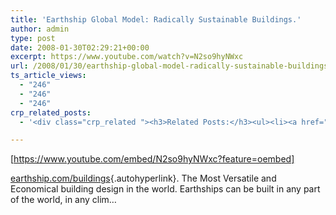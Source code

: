 ```yaml
---
title: 'Earthship Global Model: Radically Sustainable Buildings.'
author: admin
type: post
date: 2008-01-30T02:29:21+00:00
excerpt: https://www.youtube.com/watch?v=N2so9hyNWxc
url: /2008/01/30/earthship-global-model-radically-sustainable-buildings/
ts_article_views:
  - "246"
  - "246"
  - "246"
crp_related_posts:
  - '<div class="crp_related "><h3>Related Posts:</h3><ul><li><a href="https://scdhub.org/2017/12/25/wastewater-treatment-and-biosolids-management/"    ><img src="https://scdhub.org/wp-content/uploads/2017/12/wastewater-treatment-and-biosoli-150x150.jpg" alt="Wastewater treatment and Biosolids management" title="Wastewater treatment and Biosolids management" width="150" height="150" class="crp_thumb crp_featured" /><span class="crp_title">Wastewater treatment and Biosolids management</span></a></li><li><a href="https://scdhub.org/2017/12/29/walking-in-sabinas-shoes-world-vision/"    ><img src="https://scdhub.org/wp-content/uploads/2017/12/walking-in-sabinas-shoes-world-v-150x150.jpg" alt="Walking in Sabinas Shoes &#8211; World Vision" title="Walking in Sabinas Shoes &#8211; World Vision" width="150" height="150" class="crp_thumb crp_featured" /><span class="crp_title">Walking in Sabinas Shoes &#8211; World Vision</span></a></li><li><a href="https://scdhub.org/2018/01/06/household-and-neighborhood-sanitation-infrastructures-excreta-wastewater-disposal-in-developing-countries/"    ><img src="https://scdhub.org/wp-content/plugins/contextual-related-posts/default.png" alt="Household and neighborhood Sanitation Infrastructures: Excreta, wastewater disposal in developing countries" title="Household and neighborhood Sanitation Infrastructures: Excreta, wastewater disposal in developing countries" width="150" height="150" class="crp_thumb crp_default" /><span class="crp_title">Household and neighborhood Sanitation&hellip;</span></a></li><li><a href="https://scdhub.org/2017/10/01/diy-18650-cell-power-wall/"    ><img src="https://scdhub.org/wp-content/uploads/2017/10/Screen-Shot-2017-09-30-at-6.36.35-PM-150x150.png" alt="Home Brewed Power Walls" title="Home Brewed Power Walls" width="150" height="150" class="crp_thumb crp_featured" /><span class="crp_title">Home Brewed Power Walls</span></a></li><li><a href="https://scdhub.org/2018/01/16/waste-stream-automation-s-korea/"    ><img src="https://scdhub.org/wp-content/uploads/2018/01/waste-stream-automation-s-korea-1-150x150.jpg" alt="Waste stream automation S.Korea" title="Waste stream automation S.Korea" width="150" height="150" class="crp_thumb crp_featured" /><span class="crp_title">Waste stream automation S.Korea</span></a></li><li><a href="https://scdhub.org/2017/06/20/what-is-leed-leadership-in-energy-and-environmental-design/"    ><img src="https://scdhub.org/wp-content/uploads/2017/06/what-is-leed-leadership-in-energy-and-environmental-design-150x150.jpg" alt="What is LEED? Leadership in Energy and Environmental Design." title="What is LEED? Leadership in Energy and Environmental Design." width="150" height="150" class="crp_thumb crp_featured" /><span class="crp_title">What is LEED? Leadership in Energy and Environmental Design.</span></a></li></ul><div class="crp_clear"></div></div>'

---
```

[https://www.youtube.com/embed/N2so9hyNWxc?feature=oembed] 

[earthship.com/buildings][1]{.autohyperlink}. The Most Versatile and Economical building design in the world. Earthships can be built in any part of the world, in any clim&#8230;

 [1]: http://earthship.com/buildings